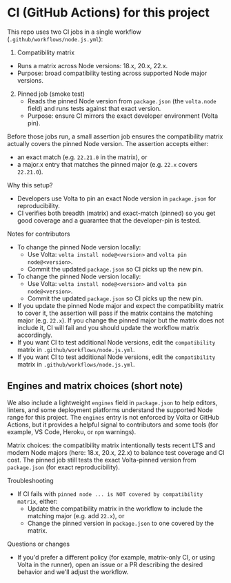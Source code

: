 # CI (GitHub Actions) for this project

This repo uses two CI jobs in a single workflow (`.github/workflows/node.js.yml`):

1. Compatibility matrix
  - Runs a matrix across Node versions: 18.x, 20.x, 22.x.
  - Purpose: broad compatibility testing across supported Node major versions.

2. Pinned job (smoke test)
   - Reads the pinned Node version from `package.json` (the `volta.node` field) and runs tests against that exact version.
   - Purpose: ensure CI mirrors the exact developer environment (Volta pin).

Before those jobs run, a small assertion job ensures the compatibility matrix actually covers the pinned Node version. The assertion accepts either:
- an exact match (e.g. `22.21.0` in the matrix), or
- a major.x entry that matches the pinned major (e.g. `22.x` covers `22.21.0`).

Why this setup?
- Developers use Volta to pin an exact Node version in `package.json` for reproducibility.
- CI verifies both breadth (matrix) and exact-match (pinned) so you get good coverage and a guarantee that the developer-pin is tested.

Notes for contributors
- To change the pinned Node version locally:
  - Use Volta: `volta install node@<version>` and `volta pin node@<version>`.
  - Commit the updated `package.json` so CI picks up the new pin.
 - To change the pinned Node version locally:
   - Use Volta: `volta install node@<version>` and `volta pin node@<version>`.
   - Commit the updated `package.json` so CI picks up the new pin.
- If you update the pinned Node major and expect the compatibility matrix to cover it, the assertion will pass if the matrix contains the matching major (e.g. `22.x`). If you change the pinned major but the matrix does not include it, CI will fail and you should update the workflow matrix accordingly.
- If you want CI to test additional Node versions, edit the `compatibility` matrix in `.github/workflows/node.js.yml`.
 - If you want CI to test additional Node versions, edit the `compatibility` matrix in `.github/workflows/node.js.yml`.

Engines and matrix choices (short note)
-------------------------------------

We also include a lightweight `engines` field in `package.json` to help editors, linters, and some deployment platforms understand the supported Node range for this project. The `engines` entry is not enforced by Volta or GitHub Actions, but it provides a helpful signal to contributors and some tools (for example, VS Code, Heroku, or `npm` warnings).

Matrix choices: the compatibility matrix intentionally tests recent LTS and modern Node majors (here: 18.x, 20.x, 22.x) to balance test coverage and CI cost. The pinned job still tests the exact Volta-pinned version from `package.json` (for exact reproducibility).

Troubleshooting
- If CI fails with `pinned node ... is NOT covered by compatibility matrix`, either:
  - Update the compatibility matrix in the workflow to include the matching major (e.g. add `22.x`), or
  - Change the pinned version in `package.json` to one covered by the matrix.

Questions or changes
- If you'd prefer a different policy (for example, matrix-only CI, or using Volta in the runner), open an issue or a PR describing the desired behavior and we'll adjust the workflow.
